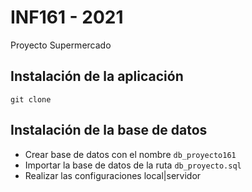 # INF161 - 2021
Proyecto Supermercado
## Instalación de la aplicación
```git clone```

## Instalación de la base de datos
* Crear base de datos con el nombre ``db_proyecto161``
* Importar la base de datos de la ruta ``db_proyecto.sql``
* Realizar las configuraciones local|servidor
